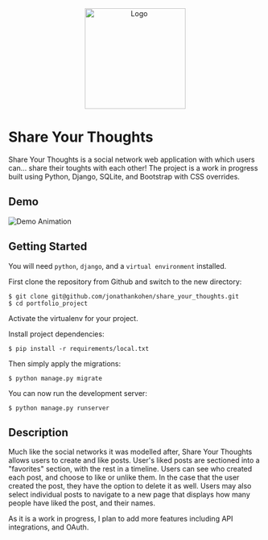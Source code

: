 <div align="center" margin-bottom="20px">
    <img src="../main/social_network/static/images/wacky.png" alt="Logo" width="200" />
</div>

# Share Your Thoughts

Share Your Thoughts is a social network web application with which users can... share their toughts with each other! The project is a work in progress built using Python, Django, SQLite, and Bootstrap with CSS overrides.

## Demo
![Demo Animation](../media/social_network/static/images/sytGif.gif)

## Getting Started

You will need `python`, `django`, and a `virtual environment` installed.

First clone the repository from Github and switch to the new directory:

    $ git clone git@github.com/jonathankohen/share_your_thoughts.git
    $ cd portfolio_project
    
Activate the virtualenv for your project.
    
Install project dependencies:

    $ pip install -r requirements/local.txt
    
    
Then simply apply the migrations:

    $ python manage.py migrate
    

You can now run the development server:

    $ python manage.py runserver

## Description

Much like the social networks it was modelled after, Share Your Thoughts allows users to create and like posts. User's liked posts are sectioned into a "favorites" section, with the rest in a timeline. Users can see who created each post, and choose to like or unlike them. In the case that the user created the post, they have the option to delete it as well. Users may also select individual posts to navigate to a new page that displays how many people have liked the post, and their names.

As it is a work in progress, I plan to add more features including API integrations, and OAuth.

